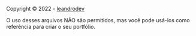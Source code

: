 Copyright © 2022 - [leandrodev](https://github.com/leandrodev)

O uso desses arquivos NÃO são permitidos, mas você pode usá-los como referência para criar o seu portfólio.
